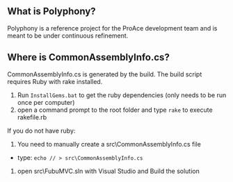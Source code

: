 What is Polyphony?
--
Polyphony is a reference project for the ProAce development team and is meant to be under continuous refinement. 


Where is CommonAssemblyInfo.cs?
--

CommonAssemblyInfo.cs is generated by the build. The build script requires Ruby with rake installed.

1. Run `InstallGems.bat` to get the ruby dependencies (only needs to be run once per computer)
1. open a command prompt to the root folder and type `rake` to execute rakefile.rb

If you do not have ruby:

1. You need to manually create a src\CommonAssemblyInfo.cs file 

  * type: `echo // > src\CommonAssemblyInfo.cs`
1. open src\FubuMVC.sln with Visual Studio and Build the solution